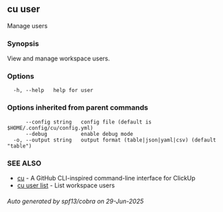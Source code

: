 ## cu user

Manage users

### Synopsis

View and manage workspace users.

### Options

```
  -h, --help   help for user
```

### Options inherited from parent commands

```
      --config string   config file (default is $HOME/.config/cu/config.yml)
      --debug           enable debug mode
  -o, --output string   output format (table|json|yaml|csv) (default "table")
```

### SEE ALSO

* [cu](cu.md)	 - A GitHub CLI-inspired command-line interface for ClickUp
* [cu user list](cu_user_list.md)	 - List workspace users

###### Auto generated by spf13/cobra on 29-Jun-2025

